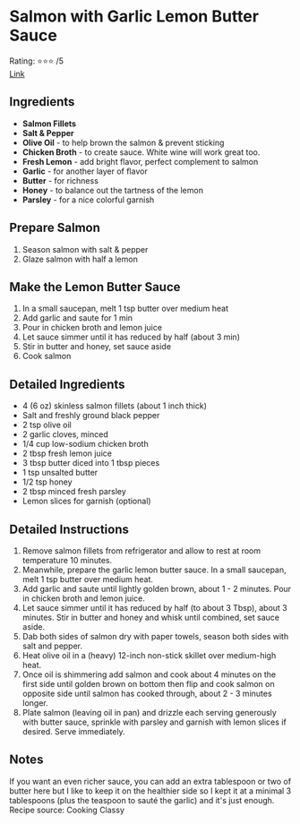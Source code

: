 # Salmon with Garlic Lemon Butter Sauce
Rating: :star::star::star: /5  
[Link](https://www.cookingclassy.com/skillet-seared-salmon-with-garlic-lemon-butter-sauce/)

## Ingredients
- **Salmon Fillets**
- **Salt & Pepper**
- **Olive Oil** - to help brown the salmon & prevent sticking
- **Chicken Broth** - to create sauce. White wine will work great too.
- **Fresh Lemon** - add bright flavor, perfect complement to salmon
- **Garlic** - for another layer of flavor
- **Butter** - for richness
- **Honey** - to balance out the tartness of the lemon
- **Parsley** - for a nice colorful garnish

## Prepare Salmon
1. Season salmon with salt & pepper
2. Glaze salmon with half a lemon

## Make the Lemon Butter Sauce
1. In a small saucepan, melt 1 tsp butter over medium heat
2. Add garlic and saute for 1 min
3. Pour in chicken broth and lemon juice
4. Let sauce simmer until it has reduced by half (about 3 min)
5. Stir in butter and honey, set sauce aside
6. Cook salmon

## Detailed Ingredients
- 4 (6 oz) skinless salmon fillets (about 1 inch thick)
- Salt and freshly ground black pepper
- 2 tsp olive oil
- 2 garlic cloves, minced
- 1/4 cup low-sodium chicken broth
- 2 tbsp fresh lemon juice
- 3 tbsp butter diced into 1 tbsp pieces
- 1 tsp unsalted butter
- 1/2 tsp honey
- 2 tbsp minced fresh parsley
- Lemon slices for garnish (optional)

## Detailed Instructions
1. Remove salmon fillets from refrigerator and allow to rest at room temperature 10 minutes. 
2. Meanwhile, prepare the garlic lemon butter sauce. In a small saucepan, melt 1 tsp butter over medium heat. 
3. Add garlic and saute until lightly golden brown, about 1 - 2 minutes. Pour in chicken broth and lemon juice. 
4. Let sauce simmer until it has reduced by half (to about 3 Tbsp), about 3 minutes. Stir in butter and honey and whisk until combined, set sauce aside.
5. Dab both sides of salmon dry with paper towels, season both sides with salt and pepper. 
6. Heat olive oil in a (heavy) 12-inch non-stick skillet over medium-high heat. 
7. Once oil is shimmering add salmon and cook about 4 minutes on the first side until golden brown on bottom then flip and cook salmon on opposite side until salmon has cooked through, about 2 - 3 minutes longer.
8. Plate salmon (leaving oil in pan) and drizzle each serving generously with butter sauce, sprinkle with parsley and garnish with lemon slices if desired. Serve immediately.

## Notes
If you want an even richer sauce, you can add an extra tablespoon or two of butter here but I like to keep it on the healthier side so I kept it at a minimal 3 tablespoons (plus the teaspoon to sauté the garlic) and it's just enough.
Recipe source: Cooking Classy